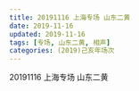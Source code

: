 ```yaml
---
title: 20191116 上海专场 山东二黄 
date: 2019-11-16
updated: 2019-11-16
tags: [专场, 山东二黄, 相声]
categories: (2019)己亥年场次
---
```

20191116 上海专场 山东二黄 